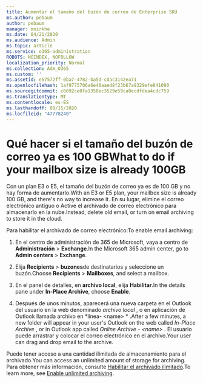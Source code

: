 ```yaml
---
title: Aumentar el tamaño del buzón de correo de Enterprise SKU
ms.author: pebaum
author: pebaum
manager: mnirkhe
ms.date: 04/21/2020
ms.audience: Admin
ms.topic: article
ms.service: o365-administration
ROBOTS: NOINDEX, NOFOLLOW
localization_priority: Normal
ms.collection: Adm_O365
ms.custom: ''
ms.assetid: e57572ff-0ba7-4782-ba5d-cdac3142ea71
ms.openlocfilehash: 1af9775706a6e40aaed8f23b67a9329efe841090
ms.sourcegitcommit: c6692ce0fa1358ec3529e59ca0ecdfdea4cdc759
ms.translationtype: MT
ms.contentlocale: es-ES
ms.lasthandoff: 09/15/2020
ms.locfileid: "47778240"
---
```

# <a name="what-to-do-if-your-mailbox-size-is-already-100gb"></a><span data-ttu-id="c5497-102">Qué hacer si el tamaño del buzón de correo ya es 100 GB</span><span class="sxs-lookup"><span data-stu-id="c5497-102">What to do if your mailbox size is already 100GB</span></span>

<span data-ttu-id="c5497-103">Con un plan E3 o E5, el tamaño del buzón de correo ya es de 100 GB y no hay forma de aumentarlo.</span><span class="sxs-lookup"><span data-stu-id="c5497-103">With an E3 or E5 plan, your mailbox size is already 100 GB, and there's no way to increase it.</span></span> <span data-ttu-id="c5497-104">En su lugar, elimine el correo electrónico antiguo o Active el archivado de correo electrónico para almacenarlo en la nube.</span><span class="sxs-lookup"><span data-stu-id="c5497-104">Instead, delete old email, or turn on email archiving to store it in the cloud.</span></span> 
  
<span data-ttu-id="c5497-105">Para habilitar el archivado de correo electrónico:</span><span class="sxs-lookup"><span data-stu-id="c5497-105">To enable email archiving:</span></span>
  
1. <span data-ttu-id="c5497-106">En el centro de administración de 365 de Microsoft, vaya a centro de **Administración** \> **Exchange**.</span><span class="sxs-lookup"><span data-stu-id="c5497-106">In the Microsoft 365 admin center, go to **Admin centers** \> **Exchange**.</span></span> 
    
2. <span data-ttu-id="c5497-107">Elija **Recipients** \> **buzones**de destinatarios y seleccione un buzón.</span><span class="sxs-lookup"><span data-stu-id="c5497-107">Choose **Recipients** \> **Mailboxes**, and select a mailbox.</span></span> 
    
3. <span data-ttu-id="c5497-108">En el panel de detalles, en **archivo local**, elija **Habilitar**.</span><span class="sxs-lookup"><span data-stu-id="c5497-108">In the details pane under **In-Place Archive**, choose **Enable**.</span></span> 
    
4. <span data-ttu-id="c5497-109">Después de unos minutos, aparecerá una nueva carpeta en el Outlook del usuario en la web denominado *archivo local* , o en aplicación de Outlook llamada archivo en \*línea- \<name\> \* .</span><span class="sxs-lookup"><span data-stu-id="c5497-109">After a few minutes, a new folder will appear in your user's Outlook on the web called  *In-Place Archive*  , or in Outlook app called  *Online Archive - \<name\>*  .</span></span> <span data-ttu-id="c5497-110">El usuario puede arrastrar y colocar el correo electrónico en el archivo.</span><span class="sxs-lookup"><span data-stu-id="c5497-110">Your user can drag and drop email to the archive.</span></span> 
    
<span data-ttu-id="c5497-111">Puede tener acceso a una cantidad ilimitada de almacenamiento para el archivado.</span><span class="sxs-lookup"><span data-stu-id="c5497-111">You can access an unlimited amount of storage for archiving.</span></span> <span data-ttu-id="c5497-112">Para obtener más información, consulte [Habilitar el archivado ilimitado](https://docs.microsoft.com/microsoft-365/compliance/enable-unlimited-archiving).</span><span class="sxs-lookup"><span data-stu-id="c5497-112">To learn more, see [Enable unlimited archiving](https://docs.microsoft.com/microsoft-365/compliance/enable-unlimited-archiving).</span></span>
  

